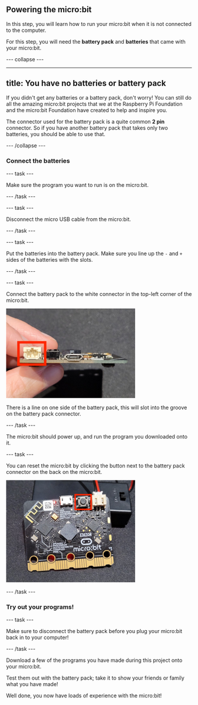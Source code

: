 ## Powering the micro:bit

In this step, you will learn how to run your micro:bit when it is not connected to the computer. 

For this step, you will need the **battery pack** and **batteries** that came with your micro:bit. 

--- collapse ---

---
title: You have no batteries or battery pack
---

If you didn't get any batteries or a battery pack, don't worry! You can still do all the amazing micro:bit projects that we at the Raspberry Pi Foundation and the micro:bit Foundation have created to help and inspire you. 

The connector used for the battery pack is a quite common **2 pin** connector. So if you have another battery pack that takes only two batteries, you should be able to use that. 

--- /collapse ---

### Connect the batteries

--- task ---

Make sure the program you want to run is on the micro:bit.

--- /task ---

--- task ---

Disconnect the micro USB cable from the micro:bit.

--- /task ---

--- task ---

Put the batteries into the battery pack. Make sure you line up the `-` and `+` sides of the batteries with the slots.

--- /task ---

--- task ---

Connect the battery pack to the white connector in the top-left corner of the micro:bit. 

<img src="images/battery-port.jpg" alt="The top of the micro:bit the battery connector on the right is highlighted." width="350"/>

There is a line on one side of the battery pack, this will slot into the groove on the battery pack connector. 

--- /task ---

The micro:bit should power up, and run the program you downloaded onto it.

--- task ---

You can reset the micro:bit by clicking the button next to the battery pack connector on the back on the micro:bit. 

<img src="images/reset-button.jpg" alt="The back of a micro:bit with the reset button next to the USB connector highlighted." width="350"/>

--- /task ---

### Try out your programs!

--- task ---

Make sure to disconnect the battery pack before you plug your micro:bit back in to your computer!

--- /task ---

Download a few of the programs you have made during this project onto your micro:bit.

Test them out with the battery pack; take it to show your friends or family what you have made! 

Well done, you now have loads of experience with the micro:bit!
